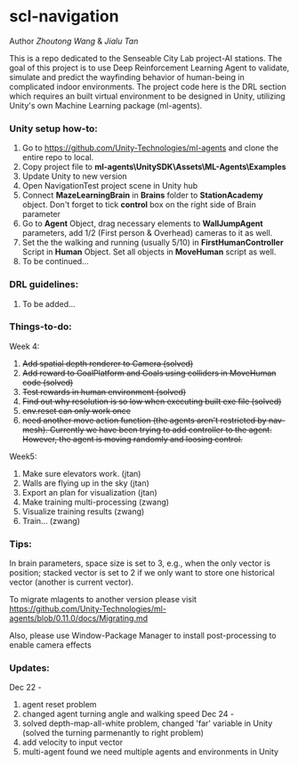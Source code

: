 # scl-navigation

Author *Zhoutong Wang*  & *Jialu Tan*

This is a repo dedicated to the Senseable City Lab project-AI stations. The goal of this project is to use Deep Reinforcement Learning Agent to validate, simulate and predict the wayfinding behavior of human-being in complicated indoor environments. The project code here is the DRL section which requires an built virtual environment to be designed in Unity, utilizing Unity's own Machine Learning package (ml-agents).

### Unity setup how-to:
1. Go to https://github.com/Unity-Technologies/ml-agents and clone the entire repo to local. 
2. Copy project file to **ml-agents\UnitySDK\Assets\ML-Agents\Examples**
3. Update Unity to new version
4. Open NavigationTest project scene in Unity hub
5. Connect **MazeLearningBrain** in **Brains** folder  to **StationAcademy** object. Don't forget to tick **control** box on the right side of Brain parameter
6. Go to **Agent** Object, drag necessary elements to **WallJumpAgent** parameters, add 1/2 (First person & Overhead) cameras to it as well. 
7. Set the the walking and running (usually 5/10) in **FirstHumanController** Script in **Human** Object. Set all objects in **MoveHuman** script as well. 
8. To be continued...

### DRL guidelines:
1. To be added...

### Things-to-do:

Week 4:
1. ~~Add spatial depth renderer to Camera (solved)~~
2. ~~Add reward to GoalPlatform and Goals using colliders in MoveHuman code (solved)~~
3. ~~Test rewards in human environment (solved)~~
4. ~~Find out why resolution is so low when executing built exe file (solved)~~
5. ~~env.reset can only work once~~
6. ~~need another move action function (the agents aren't restricted by nav-mesh). Currently we have been trying to add controller to the agent. However, the agent is moving randomly and loosing control.~~

Week5:
1. Make sure elevators work. (jtan)
2. Walls are flying up in the sky (jtan)
3. Export an plan for visualization (jtan)
4. Make training multi-processing (zwang)
5. Visualize training results (zwang)
6. Train... (zwang)

### Tips:
In brain parameters, space size is set to 3, e.g., when the only vector is position; stacked vector is set to 2 if we only want to store one historical vector (another is current vector).

To migrate mlagents to another version please visit https://github.com/Unity-Technologies/ml-agents/blob/0.11.0/docs/Migrating.md

Also, please use Window-Package Manager to install post-processing to enable camera effects


### Updates:
Dec 22 -
  1. agent reset problem
  2. changed agent turning angle and walking speed
Dec 24 - 
  1. solved depth-map-all-white problem, changed 'far' variable in Unity (solved the turning parmenantly to right problem)
  2. add velocity to input vector
  3. multi-agent found we need multiple agents and environments in Unity
